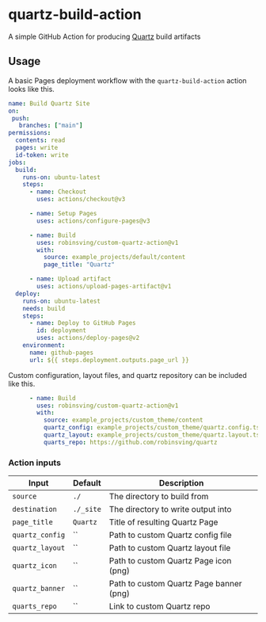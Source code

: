 # quartz-build-action

A simple GitHub Action for producing [Quartz](https://quartz.jzhao.xyz/) build artifacts

## Usage

A basic Pages deployment workflow with the `quartz-build-action` action looks like this.

```yaml
name: Build Quartz Site
on:
 push:
   branches: ["main"]
permissions:
  contents: read
  pages: write
  id-token: write
jobs:
  build:
    runs-on: ubuntu-latest
    steps:
      - name: Checkout
        uses: actions/checkout@v3

      - name: Setup Pages
        uses: actions/configure-pages@v3

      - name: Build
        uses: robinsving/custom-quartz-action@v1
        with:
          source: example_projects/default/content
          page_title: "Quartz"

      - name: Upload artifact
        uses: actions/upload-pages-artifact@v1
  deploy:
    runs-on: ubuntu-latest
    needs: build
    steps:
      - name: Deploy to GitHub Pages
        id: deployment
        uses: actions/deploy-pages@v2
    environment:
      name: github-pages
      url: ${{ steps.deployment.outputs.page_url }}
```

Custom configuration, layout files, and quartz repository can be included like this.

```yaml
      - name: Build
        uses: robinsving/custom-quartz-action@v1
        with:
          source: example_projects/custom_theme/content
          quartz_config: example_projects/custom_theme/quartz.config.ts
          quartz_layout: example_projects/custom_theme/quartz.layout.ts
          quarts_repo: https://github.com/robinsving/quartz
```

### Action inputs

| Input           | Default   | Description                        |
| --------------- | --------- | ---------------------------------- |
| `source`        | `./`      | The directory to build from        |
| `destination`   | `./_site` | The directory to write output into |
| `page_title`    | `Quartz`  | Title of resulting Quartz Page     |
| `quartz_config` | ``        | Path to custom Quartz config file          |
| `quartz_layout` | ``        | Path to custom Quartz layout file          |
| `quartz_icon`   | ``        | Path to custom Quartz Page icon (png)      |
| `quartz_banner` | ``        | Path to custom Quartz Page banner (png)    |
| `quarts_repo`   | ``        | Link to custom Quartz repo                 |
